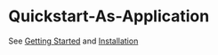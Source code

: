 # Quickstart-As-Application

See [Getting Started](https://github.com/ducesoft/cayley/blob/master/docs/getting-started.md) and [Installation](https://github.com/ducesoft/cayley/blob/master/docs/installation.md)

